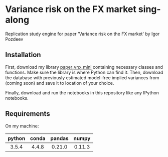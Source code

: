 # Variance risk on the FX market sing-along
Replication study engine for paper 'Variance risk on the FX market' by Igor Pozdeev

## Installation
First, download my library [paper_vrp_mini](https://github.com/ipozdeev/paper_vrp_mini) containing necessary classes and functions. Make sure the library is where Python can find it. Then, download the database with previously estimated model-free implied variances from (coming soon) and save it to location of your choice.

Finally, download and run the notebooks in this repository like any IPython notebooks.

## Requirements
On my machine:

| python | conda  | pandas | numpy |
|:------:|:------:|:------:|:-----:|
|3.5.4   |4.4.8   |0.21.0  |0.11.3 |
